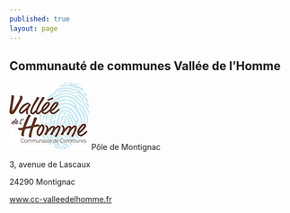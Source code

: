 ```yaml
---
published: true
layout: page
---
```


## Communauté de communes Vallée de l’Homme

![9_PORTRAIT_logo2.jpg](/data/images/9/portrait/9_PORTRAIT_logo2.jpg)
Pôle de Montignac

3, avenue de Lascaux

24290 Montignac

[<a href="https://www.cc-valleedelhomme.fr/" target="_blank">www.cc-valleedelhomme.fr</a>]()
